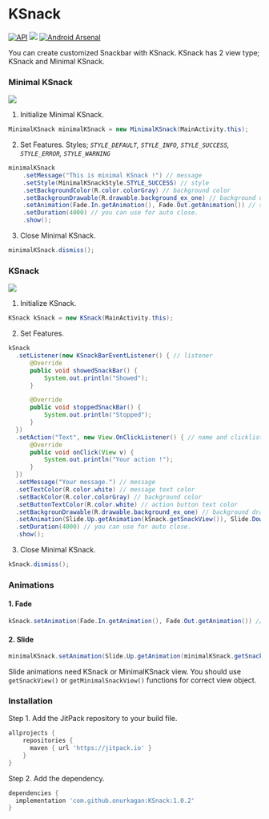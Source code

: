 # KSnack

[![API](https://img.shields.io/badge/API-16%2B-brightgreen.svg?style=flat)](https://android-arsenal.com/api?level=16)
[![](https://jitpack.io/v/onurkagan/ksnack.svg)](https://jitpack.io/#onurkagan/ksnack)
[![Android Arsenal](https://img.shields.io/badge/Android%20Arsenal-KSnack-brightgreen.svg?style=flat)](https://android-arsenal.com/details/1/7533)


You can create customized Snackbar with KSnack. KSnack has 2 view type; KSnack and Minimal KSnack.

### Minimal KSnack

![](https://raw.githubusercontent.com/onurkagan/KSnack/master/app/src/main/res/drawable/minimal_ksnack.png)

1. Initialize Minimal KSnack.
```java
MinimalKSnack minimalKSnack = new MinimalKSnack(MainActivity.this);
```
2. Set Features. Styles;  *`STYLE_DEFAULT`, 
                          `STYLE_INFO`, 
                          `STYLE_SUCCESS`, 
                          `STYLE_ERROR`, 
                          `STYLE_WARNING`*
```java
minimalKSnack
    .setMessage("This is minimal KSnack !") // message
    .setStyle(MinimalKSnackStyle.STYLE_SUCCESS) // style
    .setBackgroundColor(R.color.colorGray) // background color
    .setBackgrounDrawable(R.drawable.background_ex_one) // background drawable
    .setAnimation(Fade.In.getAnimation(), Fade.Out.getAnimation()) // show and hide animations
    .setDuration(4000) // you can use for auto close.
    .show(); 
```
3. Close Minimal KSnack.
```java
minimalKSnack.dismiss();
```

### KSnack

![](https://raw.githubusercontent.com/onurkagan/KSnack/master/app/src/main/res/drawable/ksnack.png)

1. Initialize KSnack.
```java
KSnack kSnack = new KSnack(MainActivity.this);
```
2. Set Features. 
```java
kSnack
  .setListener(new KSnackBarEventListener() { // listener
      @Override
      public void showedSnackBar() {
          System.out.println("Showed");
      }

      @Override
      public void stoppedSnackBar() {
          System.out.println("Stopped");
      }
  })
  .setAction("Text", new View.OnClickListener() { // name and clicklistener
      @Override
      public void onClick(View v) {
          System.out.println("Your action !");
      }
  })
  .setMessage("Your message.") // message
  .setTextColor(R.color.white) // message text color
  .setBackColor(R.color.colorGray) // background color
  .setButtonTextColor(R.color.white) // action button text color
  .setBackgrounDrawable(R.drawable.background_ex_one) // background drawable
  .setAnimation(Slide.Up.getAnimation(kSnack.getSnackView()), Slide.Down.getAnimation(kSnack.getSnackView()))
  .setDuration(4000) // you can use for auto close.
  .show(); 
```
3. Close Minimal KSnack.
```java
kSnack.dismiss();
```

### Animations

  #### 1. Fade
  ```java
 kSnack.setAnimation(Fade.In.getAnimation(), Fade.Out.getAnimation()) // show and hide animations
  ```
  
  #### 2. Slide
  ```java
 minimalKSnack.setAnimation(Slide.Up.getAnimation(minimalKSnack.getSnackView()), Slide.Down.getAnimation(minimalKSnack.getSnackView()))   
  ```
  Slide animations need KSnack or MinimalKSnack view. You should use ```getSnackView()``` or ```getMinimalSnackView()``` functions for correct view object.

### Installation
Step 1. Add the JitPack repository to your build file. 
```gradle
allprojects {
    repositories {
      maven { url 'https://jitpack.io' }
    }
}
```

Step 2. Add the dependency.
```gradle
dependencies {
  implementation 'com.github.onurkagan:KSnack:1.0.2'
}
```
